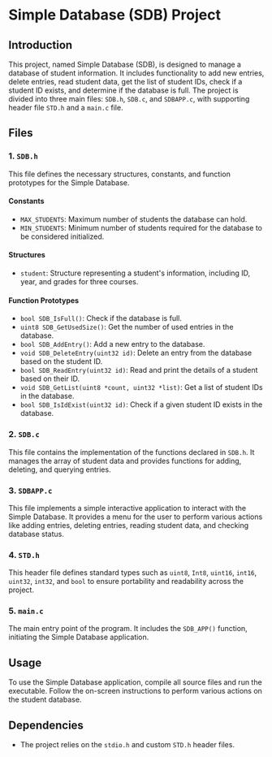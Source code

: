 # Simple Database (SDB) Project

## Introduction
This project, named Simple Database (SDB), is designed to manage a database of student information. It includes functionality to add new entries, delete entries, read student data, get the list of student IDs, check if a student ID exists, and determine if the database is full. The project is divided into three main files: `SDB.h`, `SDB.c`, and `SDBAPP.c`, with supporting header file `STD.h` and a `main.c` file.

## Files

### 1. `SDB.h`
This file defines the necessary structures, constants, and function prototypes for the Simple Database.

#### Constants
- `MAX_STUDENTS`: Maximum number of students the database can hold.
- `MIN_STUDENTS`: Minimum number of students required for the database to be considered initialized.

#### Structures
- `student`: Structure representing a student's information, including ID, year, and grades for three courses.

#### Function Prototypes
- `bool SDB_IsFull()`: Check if the database is full.
- `uint8 SDB_GetUsedSize()`: Get the number of used entries in the database.
- `bool SDB_AddEntry()`: Add a new entry to the database.
- `void SDB_DeleteEntry(uint32 id)`: Delete an entry from the database based on the student ID.
- `bool SDB_ReadEntry(uint32 id)`: Read and print the details of a student based on their ID.
- `void SDB_GetList(uint8 *count, uint32 *list)`: Get a list of student IDs in the database.
- `bool SDB_IsIdExist(uint32 id)`: Check if a given student ID exists in the database.

### 2. `SDB.c`
This file contains the implementation of the functions declared in `SDB.h`. It manages the array of student data and provides functions for adding, deleting, and querying entries.

### 3. `SDBAPP.c`
This file implements a simple interactive application to interact with the Simple Database. It provides a menu for the user to perform various actions like adding entries, deleting entries, reading student data, and checking database status.

### 4. `STD.h`
This header file defines standard types such as `uint8`, `Int8`, `uint16`, `int16`, `uint32`, `int32`, and `bool` to ensure portability and readability across the project.

### 5. `main.c`
The main entry point of the program. It includes the `SDB_APP()` function, initiating the Simple Database application.

## Usage
To use the Simple Database application, compile all source files and run the executable. Follow the on-screen instructions to perform various actions on the student database.

## Dependencies
- The project relies on the `stdio.h` and custom `STD.h` header files.

